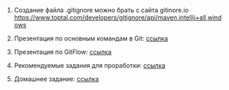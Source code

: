 1. Создание файла .gitignore можно брать с сайта gitinore.io
https://www.toptal.com/developers/gitignore/api/maven,intellij+all,windows

2. Презентация по основным командам в Git: [ссылка](src/main/resources/materials/GIT.pdf)

3. Презентация по GitFlow: [ссылка](src/main/resources/materials/GitFlow.pdf)

4. Рекомендуемые задания для проработки: [ссылка](src/main/java/git_homework/practice.md)

5. Домашнее задание: [ссылка](src/main/java/git_homework/MAIN_HOMEWORK.md)
